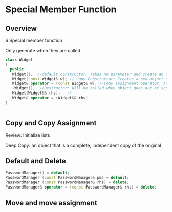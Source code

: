 # Special Member Function

## Overview

6 Special member function

Only generate when they are called

```cpp
class Widget
{
  public:
   Widget();  //default constructor: Takes no parameter and create an object
   Widget(const Widget& w); // Copy Constructor: Creates a new object as a member-wise copy of another
   Widget& operator = (const Widget& w); //Copy assignment operator: Assign an already exists object to another
   ~Widget();  //Destructor: Will be called when object goes out of scope
   Widget(Widget&& rhs);   //
   Widget& operator = (Widget&& rhs)
}



```
## Copy and Copy Assignment

Review: Initialize lists

Deep Copy: an object that is a complete, independent copy of the original

## Default and Delete

```cpp
PasswordManager() = default;
PasswordManager (const PasswordManager& pm) = default;
PasswordManager (const PasswordManager& rhs) = delete;
PasswordManager& operator = (const PasswordManager& rhs) = delete;

```

## Move and move assignment
